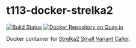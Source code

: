 # t113-docker-strelka2

[![Build Status](https://travis-ci.org/team113sanger/t113-docker-strelka2.svg?branch=master)](https://travis-ci.org/team113sanger/t113-docker-strelka2)
[![Docker Repository on Quay.io](https://quay.io/repository/team113sanger/strelka2/status "Docker Repository on Quay.io")](https://quay.io/repository/team113sanger/strelka2)

Docker container for [Strelka2 Small Variant Caller](https://github.com/Illumina/strelka).
